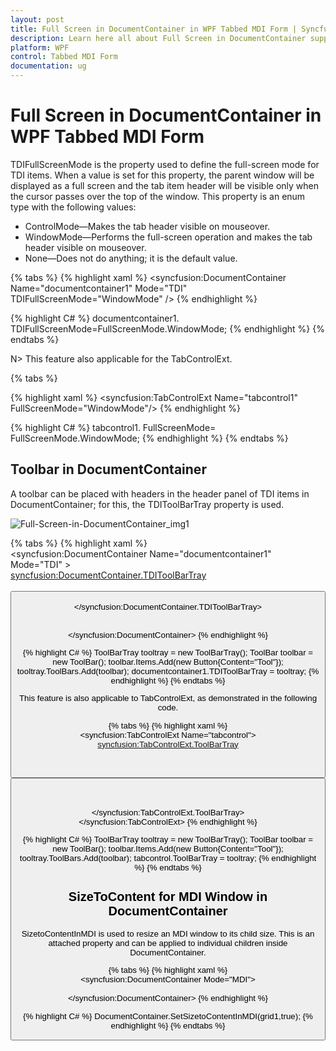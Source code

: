 ```yaml
---
layout: post
title: Full Screen in DocumentContainer in WPF Tabbed MDI Form | Syncfusion®
description: Learn here all about Full Screen in DocumentContainer support in Syncfusion® WPF Tabbed MDI Form (DocumentContainer) control and more.
platform: WPF
control: Tabbed MDI Form
documentation: ug
---
```


# Full Screen in DocumentContainer in WPF Tabbed MDI Form

TDIFullScreenMode is the property used to define the full-screen mode for TDI items. When a value is set for this property, the parent window will be displayed as a full screen and the tab item header will be visible only when the cursor passes over the top of the window. This property is an enum type with the following values:

* ControlMode—Makes the tab header visible on mouseover.
* WindowMode—Performs the full-screen operation and makes the tab header visible on mouseover.
* None—Does not do anything; it is the default value.



{% tabs %}
{% highlight xaml %}
<syncfusion:DocumentContainer Name="documentcontainer1" Mode="TDI" TDIFullScreenMode="WindowMode" />
{% endhighlight %}

{% highlight C# %}
documentcontainer1. TDIFullScreenMode=FullScreenMode.WindowMode;
{% endhighlight %}
{% endtabs %}


N> This feature also applicable for the TabControlExt.

{% tabs %}

{% highlight xaml %}
<syncfusion:TabControlExt Name="tabcontrol1" FullScreenMode="WindowMode"/>
{% endhighlight %}

{% highlight C# %} 
tabcontrol1. FullScreenMode= FullScreenMode.WindowMode;
 {% endhighlight %}
{% endtabs %}


## Toolbar in DocumentContainer

A toolbar can be placed with headers in the header panel of TDI items in DocumentContainer; for this, the TDIToolBarTray property is used. 



![Full-Screen-in-DocumentContainer_img1](Full-Screen-in-DocumentContainer_images/Full-Screen-in-DocumentContainer_img1.jpeg)





{% tabs %}
{% highlight xaml %}     
   <syncfusion:DocumentContainer Name="documentcontainer1" Mode="TDI" >           
   <syncfusion:DocumentContainer.TDIToolBarTray>         
   <ToolBarTray>                    <ToolBar>            
   <Button Content="Tool" />                    </ToolBar>      
   </ToolBarTray>            </syncfusion:DocumentContainer.TDIToolBarTray>   
   <Grid syncfusion:DocumentContainer.Header="tab1" />           
   <Grid syncfusion:DocumentContainer.Header="tab2"/>       
   </syncfusion:DocumentContainer>
   {% endhighlight %}

{% highlight C# %}
 ToolBarTray tooltray = new ToolBarTray();
 ToolBar toolbar = new ToolBar(); 
 toolbar.Items.Add(new Button{Content="Tool"});
 tooltray.ToolBars.Add(toolbar);
 documentcontainer1.TDIToolBarTray = tooltray;
 {% endhighlight %}
{% endtabs %}


This feature is also applicable to TabControlExt, as demonstrated in the following code.


{% tabs %}
{% highlight xaml %}     
   <syncfusion:TabControlExt Name="tabcontrol">           
   <syncfusion:TabControlExt.ToolBarTray>             
   <ToolBarTray>                
   <ToolBar>                     
   <Button Content="Tool" />  
   </ToolBar>                
   </ToolBarTray>         
   </syncfusion:TabControlExt.ToolBarTray>     
   </syncfusion:TabControlExt>
   {% endhighlight %}

{% highlight C# %} 
ToolBarTray tooltray = new ToolBarTray();
ToolBar toolbar = new ToolBar(); 
toolbar.Items.Add(new Button{Content="Tool"}); 
tooltray.ToolBars.Add(toolbar);
tabcontrol.ToolBarTray = tooltray;
{% endhighlight %}
{% endtabs %}

## SizeToContent for MDI Window in DocumentContainer

SizetoContentInMDI is used to resize an MDI window to its child size. This is an attached property and can be applied to individual children inside DocumentContainer.



{% tabs %}
{% highlight xaml %}        
<syncfusion:DocumentContainer Mode="MDI">   
         <Grid Name="grid1" syncfusion:DocumentContainer.SizetoContentInMDI="True" Width="200"  Height="200" />  
		 </syncfusion:DocumentContainer>
		 {% endhighlight %}

{% highlight C# %} 
DocumentContainer.SetSizetoContentInMDI(grid1,true);
{% endhighlight %}
{% endtabs %}




